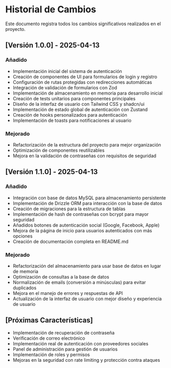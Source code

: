 # Historial de Cambios

Este documento registra todos los cambios significativos realizados en el proyecto.

## [Versión 1.0.0] - 2025-04-13

### Añadido
- Implementación inicial del sistema de autenticación
- Creación de componentes de UI para formularios de login y registro
- Configuración de rutas protegidas con redirecciones automáticas
- Integración de validación de formularios con Zod
- Implementación de almacenamiento en memoria para desarrollo inicial
- Creación de tests unitarios para componentes principales
- Diseño de la interfaz de usuario con Tailwind CSS y shadcn/ui
- Implementación de estado global de autenticación con Zustand
- Creación de hooks personalizados para autenticación
- Implementación de toasts para notificaciones al usuario

### Mejorado
- Refactorización de la estructura del proyecto para mejor organización
- Optimización de componentes reutilizables
- Mejora en la validación de contraseñas con requisitos de seguridad

## [Versión 1.1.0] - 2025-04-13

### Añadido
- Integración con base de datos MySQL para almacenamiento persistente
- Implementación de Drizzle ORM para interacción con la base de datos
- Creación de migraciones para la estructura de tablas
- Implementación de hash de contraseñas con bcrypt para mayor seguridad
- Añadidos botones de autenticación social (Google, Facebook, Apple) 
- Mejora de la página de inicio para usuarios autenticados con más opciones
- Creación de documentación completa en README.md

### Mejorado
- Refactorización del almacenamiento para usar base de datos en lugar de memoria
- Optimización de consultas a la base de datos
- Normalización de emails (conversión a minúsculas) para evitar duplicados
- Mejora en el manejo de errores y respuestas de API
- Actualización de la interfaz de usuario con mejor diseño y experiencia de usuario

## [Próximas Características]
- Implementación de recuperación de contraseña
- Verificación de correo electrónico
- Implementación real de autenticación con proveedores sociales
- Panel de administración para gestión de usuarios
- Implementación de roles y permisos
- Mejoras en la seguridad con rate limiting y protección contra ataques